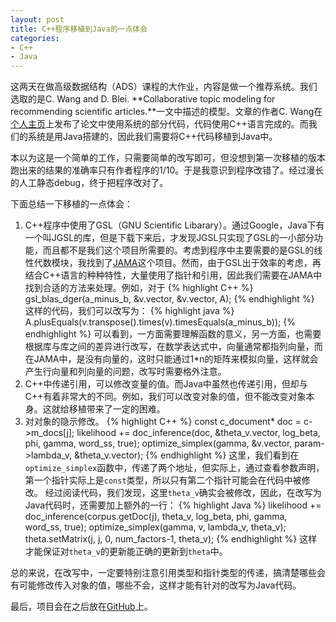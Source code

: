 ```yaml
---
layout: post
title: C++程序移植到Java的一点体会
categories:
- C++
- Java
---
```

这两天在做高级数据结构（ADS）课程的大作业，内容是做一个推荐系统。我们选取的是C. Wang and D. Blei. **Collaborative topic modeling for recommending scientific articles.**一文中描述的模型。文章的作者C. Wang在[个人主页](http://www.cs.princeton.edu/~chongw/)上发布了论文中使用系统的部分代码，代码使用C++语言完成的。而我们的系统是用Java搭建的，因此我们需要将C++代码移植到Java中。

本以为这是一个简单的工作，只需要简单的改写即可，但没想到第一次移植的版本跑出来的结果的准确率只有作者程序的1/10。于是我意识到程序改错了。经过漫长的人工静态debug，终于把程序改对了。

下面总结一下移植的一点体会：

1. C++程序中使用了GSL（GNU Scientific Libarary）。通过Google，Java下有一个叫JGSL的库，但是下载下来后，才发现JGSL只实现了GSL的一小部分功能，而且都不是我们这个项目所需要的。考虑到程序中主要需要的是GSL的线性代数模块，我找到了[JAMA](http://math.nist.gov/javanumerics/jama/)这个项目。然而，由于GSL出于效率的考虑，再结合C++语言的种种特性，大量使用了指针和引用，因此我们需要在JAMA中找到合适的方法来处理。例如，对于
{% highlight C++ %}
gsl_blas_dger(a_minus_b, &v.vector, &v.vector, A);
{% endhighlight %}
这样的代码，我们可以改写为：
{% highlight java %}
A.plusEquals(v.transpose().times(v).timesEquals(a_minus_b));
{% endhighlight %}
可以看到，一方面需要理解函数的意义，另一方面，也需要根据库与库之间的差异进行改写，在数学表达式中，向量通常都指列向量，而在JAMA中，是没有向量的，这时只能通过1\*n的矩阵来模拟向量，这样就会产生行向量和列向量的问题，改写时需要格外注意。
2. C++中传递引用，可以修改变量的值。而Java中虽然也传递引用，但却与C++有着非常大的不同。例如，我们可以改变对象的值，但不能改变对象本身。这就给移植带来了一定的困难。
3. 对对象的隐示修改。
{% highlight C++ %}
const c_document* doc =  c->m_docs[j];
likelihood += doc_inference(doc, &theta_v.vector, log_beta, phi, gamma, word_ss, true); 
optimize_simplex(gamma, &v.vector, param->lambda_v, &theta_v.vector); 
{% endhighlight %}
这里，我们看到在<code>optimize_simplex</code>函数中，传递了两个地址，但实际上，通过查看参数声明，第一个指针实际上是<code>const</code>类型，所以只有第二个指针可能会在代码中被修改。
经过阅读代码，我们发现，这里<code>theta\_v</code>确实会被修改，因此，在改写为Java代码时，还需要加上额外的一行：
{% highlight Java %}
likelihood += doc_inference(corpus.getDoc(j), theta_v, log_beta, phi, gamma, word_ss, true);
optimize_simplex(gamma, v, lambda_v, theta_v);
theta.setMatrix(j, j, 0, num_factors-1, theta_v);
{% endhighlight %}
这样才能保证对<code>theta\_v</code>的更新能正确的更新到<code>theta</code>中。

总的来说，在改写中，一定要特别注意引用类型和指针类型的传递，搞清楚哪些会有可能修改传入对象的值，哪些不会，这样才能有针对的改写为Java代码。

最后，项目会在之后放在[GitHub](http://www.github.com)上。
